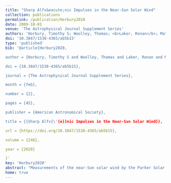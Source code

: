 ```yaml
---
title: "Sharp Alfv&eacute;nic Impulses in the Near-Sun Solar Wind"
collection: publications
permalink: /publication/Horbury2020
date: 2009-10-01
venue: 'The Astrophysical Journal Supplement Series'
authors: 'Horbury, Timothy S; Woolley, Thomas; <b>Laker, Ronan</b>; Matteini, Lorenzo; Eastwood, Jonathan; Bale, Stuart D; Velli, Marco; Chandran, Benjamin D G; Phan, Tai; Raouafi, Nour E; Goetz, Keith; Harvey, Peter R; Pulupa, Marc; Klein, K G; de Wit, Thierry Dudok; Kasper, Justin C; Korreck, Kelly E; Case, A W; Stevens, Michael L; Whittlesey, Phyllis; Larson, Davin; MacDowall, Robert J; Malaspina, David M; Livi, Roberto'
doi: '10.3847/1538-4365/ab5b15'
type: 'published'
bib: '@article{Horbury2020,

author = {Horbury, Timothy S and Woolley, Thomas and Laker, Ronan and Matteini, Lorenzo and Eastwood, Jonathan and Bale, Stuart D and Velli, Marco and Chandran, Benjamin D G and Phan, Tai and Raouafi, Nour E and Goetz, Keith and Harvey, Peter R and Pulupa, Marc and Klein, K G and de Wit, Thierry Dudok and Kasper, Justin C and Korreck, Kelly E and Case, A W and Stevens, Michael L and Whittlesey, Phyllis and Larson, Davin and MacDowall, Robert J and Malaspina, David M and Livi, Roberto},

doi = {10.3847/1538-4365/ab5b15},

journal = {The Astrophysical Journal Supplement Series},

month = {feb},

number = {2},

pages = {45},

publisher = {American Astronomical Society},

title = {{Sharp Alfv{\'{e}}nic Impulses in the Near-Sun Solar Wind}},

url = {https://doi.org/10.3847/1538-4365/ab5b15},

volume = {246},

year = {2020}

}'
key: 'Horbury2020'
abstract: "Measurements of the near-Sun solar wind by the Parker Solar Probe have revealed the presence of large numbers of discrete Alfv&eacute;nic impulses with an anti-sunward sense of propagation. These are similar to those previously observed near 1 au, in high speed streams over the Sun's poles and at 60 solar radii. At 35 solar radii, however, they are typically shorter and sharper than seen elsewhere. In addition, these spikes occur in “patches” and there are also clear periods within the same stream when they do not occur; the timescale of these patches might be related to the rate at which the spacecraft magnetic footpoint tracks across the coronal hole from which the plasma originated. While the velocity fluctuations associated with these spikes are typically under 100 km s−1, due to the rather low Alfv&eacute;n speeds in the streams observed by the spacecraft to date, these are still associated with large angular deflections of the magnetic field—and these deflections are not isotropic. These deflections do not appear to be related to the recently reported large-scale, pro-rotation solar wind flow. Estimates of the size and shape of the spikes reveal high aspect ratio flow-aligned structures with a transverse scale of 10000 km. These events might be signatures of near-Sun impulsive reconnection events."
home: true
---
```

